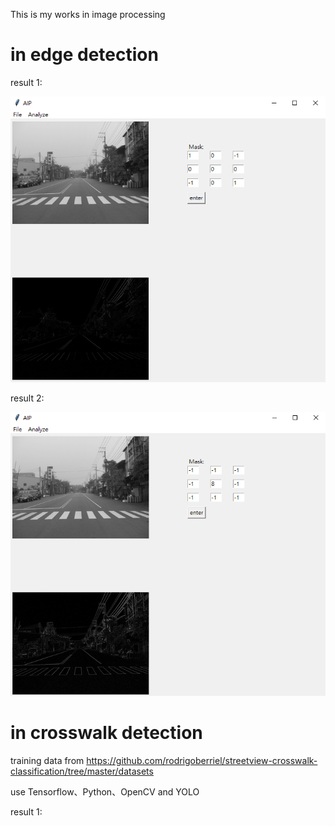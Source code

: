 This is my works in image processing

# in edge detection

result 1:

![image](https://github.com/stacywugit/Portfolio/blob/main/AIP/imgs/edge_detection_1.png)

result 2:

![image](https://github.com/stacywugit/Portfolio/blob/main/AIP/imgs/edge_detection_2.png)

# in crosswalk detection
training data from https://github.com/rodrigoberriel/streetview-crosswalk-classification/tree/master/datasets

use Tensorflow、Python、OpenCV and YOLO

result 1:
